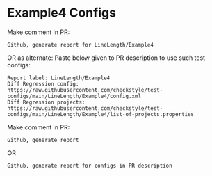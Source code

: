 # Example4 Configs
Make comment in PR:
```
Github, generate report for LineLength/Example4
```
OR as alternate:
Paste below given to PR description to use such test configs:
```
Report label: LineLength/Example4
Diff Regression config: https://raw.githubusercontent.com/checkstyle/test-configs/main/LineLength/Example4/config.xml
Diff Regression projects: https://raw.githubusercontent.com/checkstyle/test-configs/main/LineLength/Example4/list-of-projects.properties
```
Make comment in PR:
```
Github, generate report
```
OR
```
Github, generate report for configs in PR description
```

